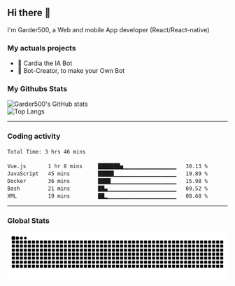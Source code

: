 ## Hi there 👋

I'm Garder500, a Web and mobile App developer (React/React-native)


### My actuals projects 
- 🔭 Cardia the IA Bot
- 🌱 Bot-Creator, to make your Own Bot

### My Githubs Stats

<!--- ![Garder 500 stats](https://github-readme-stats.vercel.app/api?username=garder500&show_icons=true&theme=Gradient) -->
![Garder500's GitHub stats](https://github-readme-stats.vercel.app/api?username=garder500&show_icons=true&theme=material-palenight&include_all_commits=true&custom_title=My%20Github%20Stats)
<br/>
![Top Langs](https://github-readme-stats.vercel.app/api/top-langs/?username=garder500&theme=material-palenight&layout=compact)

---
### Coding activity

<!--START_SECTION:waka-->

```txt
Total Time: 3 hrs 46 mins

Vue.js       1 hr 8 mins     ███████▅▁▁▁▁▁▁▁▁▁▁▁▁▁▁▁▁▁   30.13 %
JavaScript   45 mins         █████▁▁▁▁▁▁▁▁▁▁▁▁▁▁▁▁▁▁▁▁   19.89 %
Docker       36 mins         ████▁▁▁▁▁▁▁▁▁▁▁▁▁▁▁▁▁▁▁▁▁   15.98 %
Bash         21 mins         ██▄▁▁▁▁▁▁▁▁▁▁▁▁▁▁▁▁▁▁▁▁▁▁   09.52 %
XML          19 mins         ██▂▁▁▁▁▁▁▁▁▁▁▁▁▁▁▁▁▁▁▁▁▁▁   08.68 %
```

<!--END_SECTION:waka-->

---

### Global Stats 

![Snake.svg](https://github.com/garder500/garder500/blob/output/github-contribution-grid-snake.svg)
